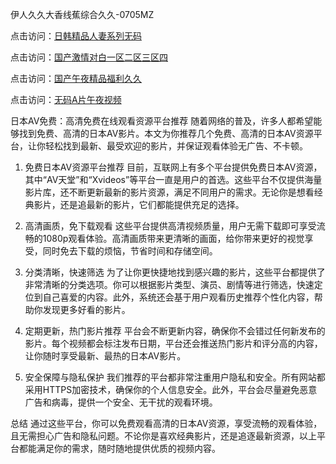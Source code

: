 
伊人久久大香线蕉综合久久-0705MZ

点击访问：<a href="https://heiliao2dmwwy.pages.dev">日韩精品人妻系列无码</a>

点击访问：<a href="https://heiliaoll4qsx.pages.dev">国产激情对白一区二区三区四</a>

点击访问：<a href="https://heiliaowzu4ur.pages.dev">国产午夜精品福利久久</a>

点击访问：<a href="https://heiliaozj3tjd.pages.dev">无码A片午夜视频</a>



日本AV免费：高清免费在线观看资源平台推荐
随着网络的普及，许多人都希望能够找到免费、高清的日本AV影片。本文为你推荐几个免费、高清的日本AV资源平台，让你轻松找到最新、最受欢迎的影片，并保证观看体验无广告、不卡顿。

1. 免费日本AV资源平台推荐
目前，互联网上有多个平台提供免费日本AV资源，其中“AV天堂”和“Xvideos”等平台一直是用户的首选。这些平台不仅提供海量影片库，还不断更新最新的影片资源，满足不同用户的需求。无论你是想看经典影片，还是追最新的影片，它们都能提供充足的选择。

2. 高清画质，免下载观看
这些平台提供高清视频质量，用户无需下载即可享受流畅的1080p观看体验。高清画质带来更清晰的画面，给你带来更好的视觉享受，同时免去下载的烦恼，节省时间和存储空间。

3. 分类清晰，快速筛选
为了让你更快捷地找到感兴趣的影片，这些平台都提供了非常清晰的分类选项。你可以根据影片类型、演员、剧情等进行筛选，快速定位到自己喜爱的内容。此外，系统还会基于用户观看历史推荐个性化内容，帮助你发现更多好看的影片。

4. 定期更新，热门影片推荐
平台会不断更新内容，确保你不会错过任何新发布的影片。每个视频都会标注发布日期，平台还会推送热门影片和评分高的内容，让你随时享受最新、最热的日本AV影片。

5. 安全保障与隐私保护
我们推荐的平台都非常注重用户隐私和安全。所有网站都采用HTTPS加密技术，确保你的个人信息安全。此外，平台会尽量避免恶意广告和病毒，提供一个安全、无干扰的观看环境。

总结
通过这些平台，你可以免费观看高清的日本AV资源，享受流畅的观看体验，且无需担心广告和隐私问题。不论你是喜欢经典影片，还是追逐最新资源，以上平台都能满足你的需求，随时随地提供优质的视频内容。




<span style="display:none;">[Canonical link](  ）</span>
